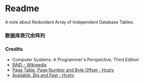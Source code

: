 # Readme
A note about Redundant Array of Independent Database Tables.

### 数据库表冗余阵列

### Credits
- Computer Systems: A Programmer's Perspective, Third Edition
- [RAID - Wikipedia](https://en.wikipedia.org/wiki/RAID)
- [Page Table, Page Number and Byte Offset - Hcpty](https://github.com/hcpty/page-table-page-number-and-byte-offset)
- [Available, Big and Fast - Hcpty](https://github.com/hcpty/available-big-and-fast)
